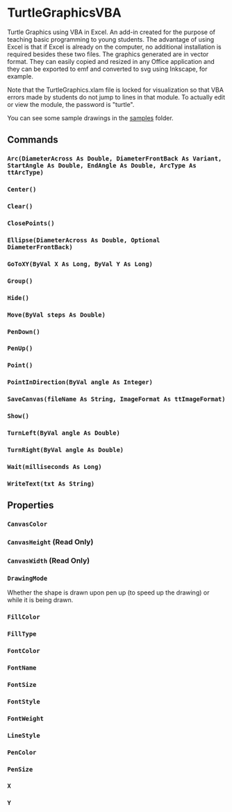 # TurtleGraphicsVBA
Turtle Graphics using VBA in Excel. An add-in created for the purpose of teaching basic programming to young students. The advantage of using Excel is that if Excel is already on the computer, no additional installation is required besides these two files. The graphics generated are in vector format. They can easily copied and resized in any Office application and they can be exported to emf and converted to svg using Inkscape, for example.

Note that the TurtleGraphics.xlam file is locked for visualization so that VBA errors made by students do not jump to lines in that module. To actually edit or view the module, the password is "turtle".

You can see some sample drawings in the [samples](https://github.com/fizban99/TurtleGraphicsVBA/tree/main/samples) folder.

## Commands

### `Arc(DiameterAcross As Double, DiameterFrontBack As Variant, StartAngle As Double, EndAngle As Double, ArcType As ttArcType) `

### `Center()`

### `Clear()`

### `ClosePoints()`

### `Ellipse(DiameterAcross As Double, Optional DiameterFrontBack)`

### `GoToXY(ByVal X As Long, ByVal Y As Long)`

### `Group()`

### `Hide()`

### `Move(ByVal steps As Double)`

### `PenDown()`

### `PenUp()`

### `Point()`

### `PointInDirection(ByVal angle As Integer)`

### `SaveCanvas(fileName As String, ImageFormat As ttImageFormat)`

### `Show()`

### `TurnLeft(ByVal angle As Double)`

### `TurnRight(ByVal angle As Double)`

### `Wait(milliseconds As Long)`

### `WriteText(txt As String)`


## Properties

### `CanvasColor`

### `CanvasHeight` (Read Only)

### `CanvasWidth` (Read Only)

### `DrawingMode`
  Whether the shape is drawn upon pen up (to speed up the drawing) or while it is being drawn.

### `FillColor`

### `FillType`

### `FontColor`

### `FontName`

### `FontSize`

### `FontStyle`

### `FontWeight`

### `LineStyle`

### `PenColor`

### `PenSize`

### `X`

### `Y`
